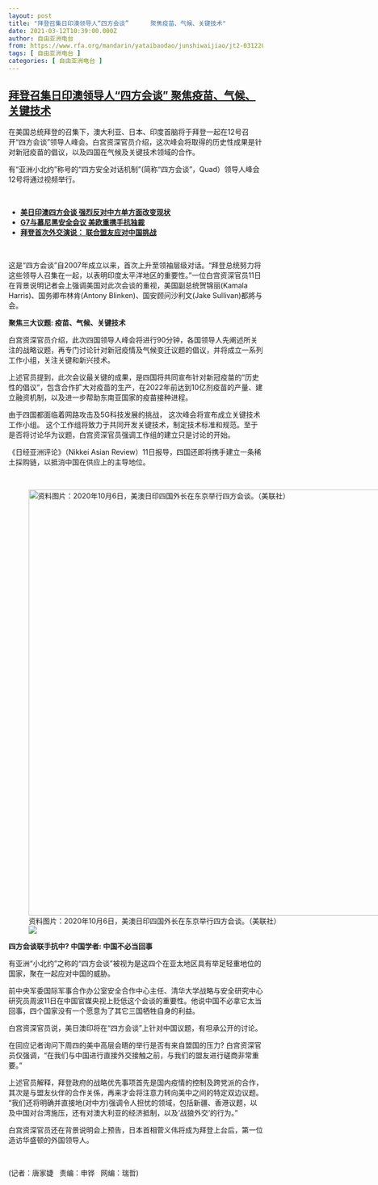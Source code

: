 ```yaml
---
layout: post
title: "拜登召集日印澳领导人“四方会谈”      聚焦疫苗、气候、关键技术"
date: 2021-03-12T10:39:00.000Z
author: 自由亚洲电台
from: https://www.rfa.org/mandarin/yataibaodao/junshiwaijiao/jt2-03122021001944.html
tags: [ 自由亚洲电台 ]
categories: [ 自由亚洲电台 ]
---
```

<!--1615545540000-->
[拜登召集日印澳领导人“四方会谈”      聚焦疫苗、气候、关键技术](https://www.rfa.org/mandarin/yataibaodao/junshiwaijiao/jt2-03122021001944.html)
------

<div>
<p>在美国总统拜登的召集下，澳大利亚、日本、印度首脑将于拜登一起在12号召开“四方会谈”领导人峰会。白宫资深官员介绍，这次峰会将取得的历史性成果是针对新冠疫苗的倡议，以及四国在气候及关键技术领域的合作。</p><p>有“亚洲小北约”称号的“四方安全对话机制”(简称“四方会谈”，Quad）领导人峰会12号将通过视频举行。</p><p><br/></p><ul><li><strong><a href="https://www.rfa.org/mandarin/Xinwen/wul0219a-02192021000740.html">美日印澳四方会谈 强烈反对中方单方面改变现状</a></strong></li><li><strong><a href="https://www.rfa.org/mandarin/yataibaodao/junshiwaijiao/rc-02192021100642.html">G7与慕尼黑安全会议 美欧重携手抗独裁</a></strong></li><li><a href="https://www.rfa.org/mandarin/yataibaodao/junshiwaijiao/cm-02042021094504.html"><strong>拜登首次外交演说： 联合盟友应对中国挑战</strong></a><a href="https://www.rfa.org/mandarin/yataibaodao/junshiwaijiao/hj-10062020101503.html"><strong></strong></a></li></ul><p><br/></p><p>这是“四方会谈”自2007年成立以来，首次上升至领袖层级对话。“拜登总统努力将这些领导人召集在一起，以表明印度太平洋地区的重要性。”一位白宫资深官员11日在背景说明记者会上强调美国对此次会谈的重视，美国副总统贺锦丽(Kamala Harris)、国务卿布林肯(Antony Blinken)、国安顾问沙利文(Jake Sullivan)都將与会。<br/><strong></strong></p><p><strong>聚焦三大议题: 疫苗、气候、关键技术</strong></p><p>白宫资深官员介绍，此次四国领导人峰会将进行90分钟，各国领导人先阐述所关注的战略议题，再专门讨论针对新冠疫情及气候变迁议题的倡议，并将成立一系列工作小组，关注关键和新兴技术。</p><p>上述官员提到，此次会议最关键的成果，是四国将共同宣布针对新冠疫苗的“历史性的倡议”，包含合作扩大对疫苗的生产，在2022年前达到10亿剂疫苗的产量、建立融资机制，以及进一步帮助东南亚国家的疫苗接种进程。</p><p>由于四国都面临着网路攻击及5G科技发展的挑战， 这次峰会将宣布成立关键技术工作小组。 这个工作组将致力于共同开发关键技术，制定技术标准和规范。至于是否将讨论华为议题，白宫资深官员强调工作组的建立只是讨论的开始。</p><p>《日经亚洲评论》（Nikkei Asian Review）11日报导，四国还即将携手建立一条稀土採购链，以抵消中国在供应上的主导地位。<br/><strong></strong></p><p><br/></p><p><figure class="image-richtext image-inline captioned" style="width:1500px;"><img alt="资料图片：2020年10月6日，美澳日印四国外长在东京举行四方会谈。（美联社）" height="844" src="https://www.rfa.org/mandarin/yataibaodao/junshiwaijiao/jt2-03122021001944.html/ap20280309532886.jpg/@@images/91097587-75ba-4e16-aa37-0652d0d004ed.jpeg" title="AP20280309532886.jpg" width="1500"/><figcaption class="image-caption">资料图片：2020年10月6日，美澳日印四国外长在东京举行四方会谈。（美联社）</figcaption><small></small><div id="zoomattribute"><a data-caption="资料图片：2020年10月6日，美澳日印四国外长在东京举行四方会谈。（美联社）" data-fancybox="" href="https://www.rfa.org/mandarin/yataibaodao/junshiwaijiao/jt2-03122021001944.html/ap20280309532886.jpg" id="single_image" title="资料图片：2020年10月6日，美澳日印四国外长在东京举行四方会谈。（美联社）"><img src="/++plone++rfa-resources/img/icon-zoom.png"/></a></div></figure></p><p><strong>四方会谈联手抗中? 中国学者: 中国不必当回事</strong></p><p>有亚洲“小北约”之称的“四方会谈”被视为是这四个在亚太地区具有举足轻重地位的国家，聚在一起应对中国的威胁。</p><p>前中央军委国际军事合作办公室安全合作中心主任、清华大学战略与安全研究中心研究员周波11日在中国官媒央视上贬低这个会谈的重要性。他说中国不必拿它太当回事，四个国家没有一个愿意为了其它三国牺牲自身的利益。</p><p>白宫资深官员说，美日澳印将在“四方会谈”上针对中国议题，有坦承公开的讨论。</p><p>在回应记者询问下周四的美中高层会晤的举行是否有来自盟国的压力? 白宫资深官员仅强调，“在我们与中国进行直接外交接触之前，与我们的盟友进行磋商非常重要。”</p><p>上述官员解释，拜登政府的战略优先事项首先是国内疫情的控制及跨党派的合作，其次是与盟友伙伴的合作关係，再来才会将注意力转向美中之间的特定双边议题。 “我们还将明确并直接地(对中方)强调令人担忧的领域，包括新疆、香港议题，以及中国对台湾施压，还有对澳大利亚的经济抵制，以及‘战狼外交’的行为。”</p><p>白宫资深官员还在背景说明会上预告，日本首相菅义伟将成为拜登上台后，第一位造访华盛顿的外国领导人。</p><p><br/></p><p>(记者：唐家婕   责编：申铧   网编：瑞哲)</p>
</div>

